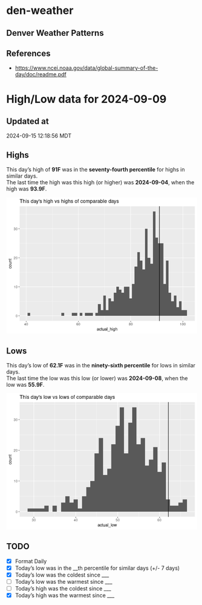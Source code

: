 

# den-weather

## Denver Weather Patterns

## References

- <https://www.ncei.noaa.gov/data/global-summary-of-the-day/doc/readme.pdf>

# High/Low data for 2024-09-09

## Updated at

2024-09-15 12:18:56 MDT

## Highs

This day’s high of **91F** was in the **seventy-fourth percentile** for
highs in similar days.  
The last time the high was this high (or higher) was **2024-09-04**,
when the high was **93.9F**.

![](readme_files/figure-commonmark/unnamed-chunk-4-1.png)

## Lows

This day’s low of **62.1F** was in the **ninety-sixth percentile** for
lows in similar days.  
The last time the low was this low (or lower) was **2024-09-08**, when
the low was **55.9F**.

![](readme_files/figure-commonmark/unnamed-chunk-6-1.png)

## TODO

- [x] Format Daily
- [x] Today’s low was in the \_\_th percentile for similar days (+/- 7
  days)
- [x] Today’s low was the coldest since \_\_\_
- [ ] Today’s low was the warmest since \_\_\_
- [ ] Today’s high was the coldest since \_\_\_
- [x] Today’s high was the warmest since \_\_\_
